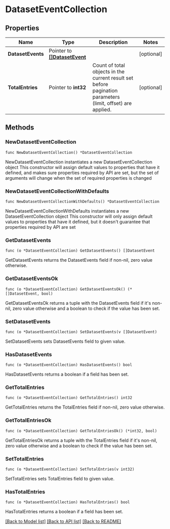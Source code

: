 # DatasetEventCollection

## Properties

Name | Type | Description | Notes
------------ | ------------- | ------------- | -------------
**DatasetEvents** | Pointer to [**[]DatasetEvent**](DatasetEvent.md) |  | [optional] 
**TotalEntries** | Pointer to **int32** | Count of total objects in the current result set before pagination parameters (limit, offset) are applied.  | [optional] 

## Methods

### NewDatasetEventCollection

`func NewDatasetEventCollection() *DatasetEventCollection`

NewDatasetEventCollection instantiates a new DatasetEventCollection object
This constructor will assign default values to properties that have it defined,
and makes sure properties required by API are set, but the set of arguments
will change when the set of required properties is changed

### NewDatasetEventCollectionWithDefaults

`func NewDatasetEventCollectionWithDefaults() *DatasetEventCollection`

NewDatasetEventCollectionWithDefaults instantiates a new DatasetEventCollection object
This constructor will only assign default values to properties that have it defined,
but it doesn't guarantee that properties required by API are set

### GetDatasetEvents

`func (o *DatasetEventCollection) GetDatasetEvents() []DatasetEvent`

GetDatasetEvents returns the DatasetEvents field if non-nil, zero value otherwise.

### GetDatasetEventsOk

`func (o *DatasetEventCollection) GetDatasetEventsOk() (*[]DatasetEvent, bool)`

GetDatasetEventsOk returns a tuple with the DatasetEvents field if it's non-nil, zero value otherwise
and a boolean to check if the value has been set.

### SetDatasetEvents

`func (o *DatasetEventCollection) SetDatasetEvents(v []DatasetEvent)`

SetDatasetEvents sets DatasetEvents field to given value.

### HasDatasetEvents

`func (o *DatasetEventCollection) HasDatasetEvents() bool`

HasDatasetEvents returns a boolean if a field has been set.

### GetTotalEntries

`func (o *DatasetEventCollection) GetTotalEntries() int32`

GetTotalEntries returns the TotalEntries field if non-nil, zero value otherwise.

### GetTotalEntriesOk

`func (o *DatasetEventCollection) GetTotalEntriesOk() (*int32, bool)`

GetTotalEntriesOk returns a tuple with the TotalEntries field if it's non-nil, zero value otherwise
and a boolean to check if the value has been set.

### SetTotalEntries

`func (o *DatasetEventCollection) SetTotalEntries(v int32)`

SetTotalEntries sets TotalEntries field to given value.

### HasTotalEntries

`func (o *DatasetEventCollection) HasTotalEntries() bool`

HasTotalEntries returns a boolean if a field has been set.


[[Back to Model list]](../README.md#documentation-for-models) [[Back to API list]](../README.md#documentation-for-api-endpoints) [[Back to README]](../README.md)


